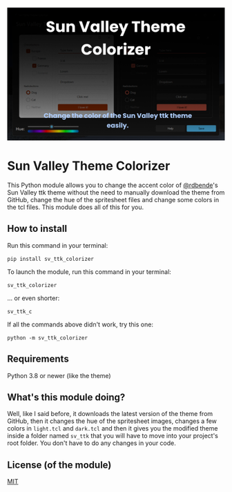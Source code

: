 <p align="center">
  <img width=700 src="https://github.com/Valer100/Sun-Valley-Theme-Colorizer/blob/main/screenshots/screenshot_hero_dark.png?raw=true"/>
</p>

# Sun Valley Theme Colorizer

This Python module allows you to change the accent color of [@rdbende](https://github.com/rdbende)'s Sun Valley ttk theme without the need to manually download the theme from GitHub, change the hue of the spritesheet files and change some colors in the tcl files. This module does all of this for you.

## How to install
Run this command in your terminal:
```
pip install sv_ttk_colorizer
```

To launch the module, run this command in your terminal:
```
sv_ttk_colorizer
```

... or even shorter:
```
sv_ttk_c
```

If all the commands above didn't work, try this one:
```
python -m sv_ttk_colorizer
```

## Requirements
Python 3.8 or newer (like the theme)

## What's this module doing?
Well, like I said before, it downloads the latest version of the theme from GitHub, then it changes the hue of the spritesheet images, changes a few colors in ```light.tcl``` and ```dark.tcl``` and then it gives you the modified theme inside a folder named ```sv_ttk``` that you will have to move into your project's root folder. You don't have to do any changes in your code.

## License (of the module)
[MIT](https://github.com/Valer100/Sun-Valley-Theme-Colorizer/blob/main/LICENSE)
